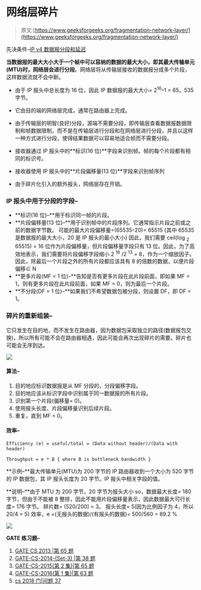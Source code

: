 # 网络层碎片

> 原文:[https://www.geeksforgeeks.org/fragmentation-network-layer/](https://www.geeksforgeeks.org/fragmentation-network-layer/)

先决条件–[IP v4 数据报分段和延迟](https://www.geeksforgeeks.org/network-layer-ipv4-datagram-fragmentation-and-delays/)

**当数据报的最大大小大于一个帧中可以容纳的数据的最大大小，即其最大传输单元(MTU)时，网络层会进行分段**。网络层将从传输层接收的数据报分成多个片段，这样数据流就不会中断。

*   由于 IP 报头中总长度为 16 位，因此 IP 数据报的最大大小= 2<sup>16</sup>–1 = 65，535 字节。

*   它由目的端的网络层完成，通常在路由器上完成。
*   由于传输层的明智(良好)分段，源端不需要分段，即传输层查看数据报数据限制和帧数据限制，而不是在传输层进行分段和在网络层进行分段，并且以这样一种方式进行分段，使得结果数据可以容易地适合帧而不需要分段。
*   接收器通过 IP 报头中的**标识(16 位)**字段来识别帧。帧的每个片段都有相同的标识号。
*   接收器使用 IP 报头中的**片段偏移量(13 位)**字段来识别帧序列
*   由于碎片化引入的额外报头，网络层存在开销。

### IP 报头中用于分段的字段–

*   **标识(16 位)–**用于标识同一帧的片段。
*   **片段偏移量(13 位)–**用于识别帧中的片段序列。它通常指示片段之前或之前的数据字节数。
    可能的最大片段偏移量=(65535–20)= 65515
    {其中 65535 是数据报的最大大小，20 是 IP 报头的最小大小}
    因此，我们需要 ceil(log <sub>2</sub> 65515) = 16 位作为片段偏移量，但片段偏移量字段只有 13 位。因此，为了高效地表示，我们需要将片段偏移字段缩小 2 <sup>16</sup> /2 <sup>13</sup> = 8，作为一个缩放因子。因此，除最后一个片段之外的所有片段都应该具有 8 的倍数的数据，以便片段偏移∈ N
*   **更多片段(MF = 1 位)–**告知是否有更多片段在此片段前面，即如果 MF = 1，则有更多片段在此片段前面，如果 MF = 0，则为最后一个片段。
*   **不分段(DF = 1 位)–**如果我们不希望数据包被分段，则设置 DF，即 DF = 1。

### 碎片的重新组装–

它只发生在目的地，而不发生在路由器，因为数据包采取独立的路径(数据报包交换)，所以所有可能不会在路由器相遇，因此可能会再次出现碎片的需要。碎片也可能会无序到达。

![](img/23641ae1fb304cf9c610c8b8462f9840.png)

#### 算法–

1.  目的地应标识数据报是从 MF 分段的，分段偏移字段。
2.  目的地应该从标识字段中识别属于同一数据报的所有片段。
3.  识别第一个片段(偏移量= 0)。
4.  使用报头长度、片段偏移量识别后续片段。
5.  重复，直到 MF = 0。

#### 效率–

```
Efficiency (e) = useful/total = (Data without header)/(Data with header) 

Throughput = e * B { where B is bottleneck bandwidth } 
```

**示例–**最大传输单元(MTU)为 200 字节的 IP 路由器收到一个大小为 520 字节的 IP 数据包，其 IP 报头长度为 20 字节。IP 报头中相关字段的值。

**说明–**由于 MTU 为 200 字节，20 字节为报头大小 so，数据最大长度= 180 字节，但由于不能被 8 整除，因此不能用片段偏移量表示，因此数据最大可行长度= 176 字节。
碎片数= (520/200) = 3。
报头长度= 5(因为比例因子为 4，所以 20/4 = 5)
效率，e =(无报头的数据)/(有报头的数据)= 500/560 = 89.2 %

![](img/1ca235b8392f7161e8e8b9fba66a1da5.png)

**GATE 练习题–**

1.  [GATE CS 2013 |第 65 题](https://www.geeksforgeeks.org/gate-gate-cs-2013-question-37/)
2.  [GATE-CS-2014-(Set-3) |第 38 题](https://www.geeksforgeeks.org/gate-gate-cs-2014-set-3-question-38/)
3.  [GATE-CS-2015(第 2 集)|第 65 题](https://www.geeksforgeeks.org/gate-gate-cs-2015-set-2-question-62/)
4.  [GATE-CS-2016(第 1 集)|第 63 题](https://www.geeksforgeeks.org/gate-gate-cs-2016-set-1-question-63/)
5.  [cs 2018 门|问题 37](https://www.geeksforgeeks.org/gate-gate-cs-2018-question-37/)